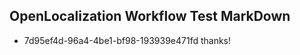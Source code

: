 ## OpenLocalization Workflow Test MarkDown
* 7d95ef4d-96a4-4be1-bf98-193939e471fd thanks!

<!--HONumber=Jul16_HO5-->


